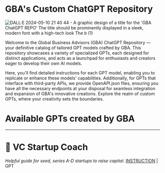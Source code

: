 # GBA's Custom ChatGPT Repository


![DALL·E 2024-05-10 21 40 44 - A graphic design of a title for the 'GBA ChatGPT REPO'  The title should be prominently displayed in a sleek, modern font with a high-tech look  The b (1)](https://github.com/globalbusinessadvisors/gpts/assets/127058086/9bce2b8f-3651-4296-8a95-2eb75510dcd5)


Welcome to the Global Business Advisors (GBA) ChatGPT Repository — your definitive catalog of tailored GPT models crafted by GBA. This repository showcases a variety of specialized GPTs, each designed for distinct applications, and acts as a launchpad for enthusiasts and creators eager to develop their own AI models.

Here, you'll find detailed instructions for each GPT model, enabling you to replicate or enhance these models' capabilities. Additionally, for GPTs that interface with third-party APIs, we provide OpenAPI.json files, ensuring you have all the necessary endpoints at your disposal for seamless integration and expansion of GBA's innovative creations. Explore the realm of custom GPTs, where your creativity sets the boundaries.

# Available GPTs created by GBA
--------------------------------------------------------------------------------------------------------------------------------------------------------------------------------

# 💸 VC Startup Coach
*Helpful guide for seed, series A-D startups to raise capital.*
[INSTRUCTION](https://github.com/globalbusinessadvisors/gpts/instructions/VC%20Startup%20Coach.txt) | GPT

